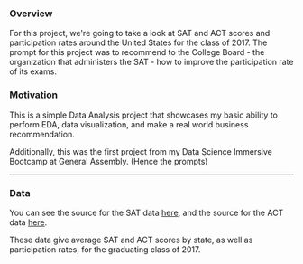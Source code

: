 ### Overview

For this project, we're going to take a look at SAT and ACT scores and participation rates around the United States for the class of 2017. The prompt for this project was to recommend to the College Board - the organization that administers the SAT - how to improve the participation rate of its exams. 


### Motivation

This is a simple Data Analysis project that showcases my basic ability to perform EDA, data visualization, and make a real world business recommendation.

Additionally, this was the first project from my Data Science Immersive Bootcamp at General Assembly. (Hence the prompts)

---
### Data

You can see the source for the SAT data [here](https://blog.prepscholar.com/average-sat-scores-by-state-most-recent), and the source for the ACT data [here](https://blog.prepscholar.com/act-scores-by-state-averages-highs-and-lows).

These data give average SAT and ACT scores by state, as well as participation rates, for the graduating class of 2017.